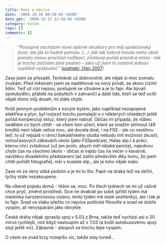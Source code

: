 ```yaml
---
title: Roky a měsíce
date: '2008-10-18 00:58:04 +0200'
date_gmt: '2008-10-17 22:58:04 +0200'
category: kolem
tags: []
comments: []
---
```

<blockquote><em>"Postupně nacházím nové opěrné struktury pro můj společenský život, ale jde to hodně pomalu. (...) Jak tak tvárná hmota mého okolí pomalu znovu prochází osifikací, zůstávají pořád prázdná místa – tak je trochu začínám plnit psaním – jako už jsem to ostatně jednou úspěšně vyzkoušel."</em> (<a href="https://podnebi.jan-martinek.com/?p=7">podnebí, říjen 2007</a>)</p></blockquote>
<p>Zase jsem se přesadil. Tentokrát už dobrovolně, ale nějak si moc pomalu zvykám. Před měsícem jsem se nastěhoval na nový privát, se skoro cizími lidmi. Teď už cizí nejsou, postupně se sžíváme a je to fajn. Ale bývalí spolubydlící, přátelé na pobytech v zahraničí a další lidé, kteří se teď ocitli nějak mimo můj dosah, mi stále chybí.</p>
<p>Kvůli jemným problémům s novým bytem, jako například nezapojená elektřina a plyn, byl rozjezd trochu pomalejší a v některých ohledech ještě pořád kompenzuji skluz, který jsem nabral. Občas mi připadá, že vůbec nedělám co bych chtěl - ve všem tom učení, které se snažím stihnout (49 kreditů není nějak velice moc, ale docela dost, i na FSS - ale co nestihnu teď, to už nejspíš v rámci bakalářského studia nebudu mít možnost zkusit), volnočasových zábavách okolo (jako FSSpodcast, Halas atp.) a práci, kterou chci zvládnout (už jen proto, abych měl nějaké peníze), najednou chybí čas na všechno okolo - občas si najdu čas na večer v kavárně, návštěvu divadelního představení (ač zatím především díky tomu, že jsem chtěl pořídit fotografie), mši v kostele atp., ale je toho nějak málo. </p>
<p>Zase mi za okny utíká podzim a je mi to líto. Papír na draka leží na skříni, tyčky stále nezakoupeny.</p>
<p>Na víkend pojedu domů - těším se, moc. Po třech týdnech se mi už vážně chce pryč, změnit prostředí. Sice ne dvakrát po sobě (příští týden má maminka narozeninovou oslavu, tento týden mé malé sestřenky), ale i tak je to fajn. Snad ve vlaku přečtu co nejvíce politické filosofie a snad se dobře vyspím, ať nevyspávám jako obvykle. </p>
<p>České dráhy nějak zprasily spoj v 5.03 z Brna, takže teď vychází asi o 20 minut rychlejší, než když nastoupím až v 7.03 (a kvůli autobusovému spoji stojí ještě víc). Zábavné - alespoň se trochu lépe vyspím.</p>
<p>O všem se snad brzy rozepíšu víc, takže stay tuned...</p>
